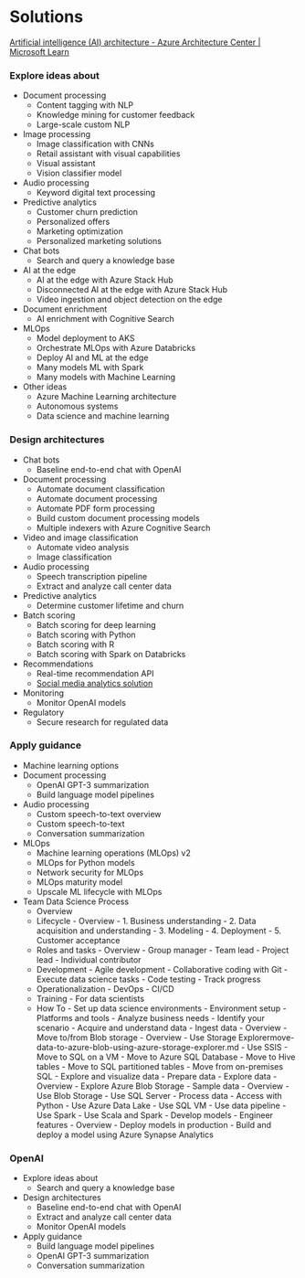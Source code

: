 # Solutions

[Artificial intelligence (AI) architecture - Azure Architecture Center | Microsoft Learn](https://learn.microsoft.com/en-us/azure/architecture/ai-ml/)

### Explore ideas about

- Document processing
    - Content tagging with NLP
    - Knowledge mining for customer feedback
    - Large-scale custom NLP
- Image processing
    - Image classification with CNNs
    - Retail assistant with visual capabilities
    - Visual assistant
    - Vision classifier model
- Audio processing
    - Keyword digital text processing
- Predictive analytics
    - Customer churn prediction
    - Personalized offers
    - Marketing optimization
    - Personalized marketing solutions
- Chat bots
    - Search and query a knowledge base
- AI at the edge
    - AI at the edge with Azure Stack Hub
    - Disconnected AI at the edge with Azure Stack Hub
    - Video ingestion and object detection on the edge
- Document enrichment
    - AI enrichment with Cognitive Search
- MLOps
    - Model deployment to AKS
    - Orchestrate MLOps with Azure Databricks
    - Deploy AI and ML at the edge
    - Many models ML with Spark
    - Many models with Machine Learning
- Other ideas
    - Azure Machine Learning architecture
    - Autonomous systems
    - Data science and machine learning

### Design architectures

- Chat bots
    - Baseline end-to-end chat with OpenAI
- Document processing
    - Automate document classification
    - Automate document processing
    - Automate PDF form processing
    - Build custom document processing models
    - Multiple indexers with Azure Cognitive Search
- Video and image classification
    - Automate video analysis
    - Image classification
- Audio processing
    - Speech transcription pipeline
    - Extract and analyze call center data
- Predictive analytics
    - Determine customer lifetime and churn
- Batch scoring
    - Batch scoring for deep learning
    - Batch scoring with Python
    - Batch scoring with R
    - Batch scoring with Spark on Databricks
- Recommendations
    - Real-time recommendation API
    - [Social media analytics solution](ai/social-media-analytics-solution.md)
- Monitoring
    - Monitor OpenAI models
- Regulatory
    - Secure research for regulated data

### Apply guidance

- Machine learning options
- Document processing
    - OpenAI GPT-3 summarization
    - Build language model pipelines
- Audio processing
    - Custom speech-to-text overview
    - Custom speech-to-text
    - Conversation summarization
- MLOps
    - Machine learning operations (MLOps) v2
    - MLOps for Python models
    - Network security for MLOps
    - MLOps maturity model
    - Upscale ML lifecycle with MLOps
- Team Data Science Process
    - Overview
    - Lifecycle
              - Overview
              - 1. Business understanding
              - 2. Data acquisition and understanding
              - 3. Modeling
              - 4. Deployment
              - 5. Customer acceptance
    - Roles and tasks
              - Overview
              - Group manager
              - Team lead
              - Project lead
              - Individual contributor
    - Development
              - Agile development
              - Collaborative coding with Git
              - Execute data science tasks
              - Code testing
              - Track progress
    - Operationalization
              - DevOps - CI/CD
    - Training
              - For data scientists
    - How To
              - Set up data science environments
                     - Environment setup
                     - Platforms and tools
              - Analyze business needs
                     - Identify your scenario
              - Acquire and understand data
                     - Ingest data
                            - Overview
                            - Move to/from Blob storage
                                   - Overview
                                   - Use Storage Explorermove-data-to-azure-blob-using-azure-storage-explorer.md
                                   - Use SSIS
                            - Move to SQL on a VM
                            - Move to Azure SQL Database
                            - Move to Hive tables
                            - Move to SQL partitioned tables
                            - Move from on-premises SQL
                     - Explore and visualize data
                            - Prepare data
                            - Explore data
                                   - Overview
                                   - Explore Azure Blob Storage
                            - Sample data
                                   - Overview
                                   - Use Blob Storage
                                   - Use SQL Server
                            - Process data
                                   - Access with Python
                                   - Use Azure Data Lake
                                   - Use SQL VM
                                   - Use data pipeline
                                   - Use Spark
                                   - Use Scala and Spark
              - Develop models
                     - Engineer features
                            - Overview
              - Deploy models in production
              - Build and deploy a model using Azure Synapse Analytics

### OpenAI

- Explore ideas about
    - Search and query a knowledge base
- Design architectures
    - Baseline end-to-end chat with OpenAI
    - Extract and analyze call center data
    - Monitor OpenAI models
- Apply guidance
    - Build language model pipelines
    - OpenAI GPT-3 summarization
    - Conversation summarization

